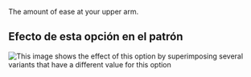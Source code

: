 The amount of ease at your upper arm.

## Efecto de esta opción en el patrón

![This image shows the effect of this option by superimposing several variants that have a different value for this option](jaeger_bicepsease_sample.svg "Effect of this option on the pattern")
